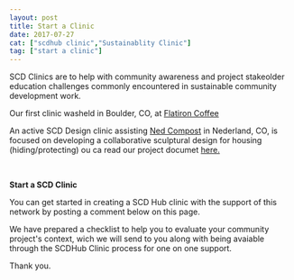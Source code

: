 ```yaml
---
layout: post
title: Start a Clinic
date: 2017-07-27
cat: ["scdhub clinic","Sustainablity Clinic"]
tag: ["start a clinic"]
---
```


SCD Clinics are to help with community awareness and project stakeolder education challenges commonly encountered in sustainable community development work.

Our first clinic washeld in Boulder, CO, at [Flatiron Coffee](http://www.flatironcoffee.com/)

An active SCD Design clinic assisting [Ned Compost](http://NedCompost.org) in Nederland, CO, is focused on developing a collaborative sculptural design for housing (hiding/protecting) ou ca read our project documet [here.](https://docs.google.com/document/d/11734j5KUerHN85O0rwnoGqXI9ubSNuC9OMRajzLOa0w/edit?usp=sharing)

&nbsp;

**Start a SCD Clinic**

You can get started in creating a SCD Hub clinic with the support of this network by posting a comment below on this page.

We have prepared a checklist to help you to evaluate your community project's context, wich we will send to you along with being avaiable through the SCDHub Clinic process for one on one support.

Thank you.

&nbsp;

&nbsp;

